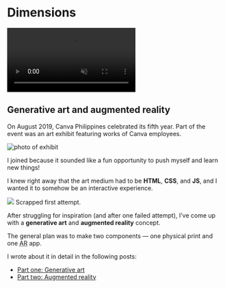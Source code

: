 <!--{
	"template": "work",
	"data": "projects_byid.dimensions"
}-->

# Dimensions

<video muted autoplay loop playsinline style="max-height: 512px; object-fit: cover">
  <source src="../video/dimensions_2.mp4">
  <a href="../video/dimensions_2.mp4">Video</a>
</video>

## Generative art and augmented reality

On August 2019, Canva Philippines celebrated its fifth year. Part of the event was an art exhibit featuring works of Canva employees.

![photo of exhibit](../img/dimensions_exhibit.jpg)

I joined because it sounded like a fun opportunity to push myself and learn new things!

I knew right away that the art medium had to be **HTML**, **CSS**, and **JS**, and I wanted it to somehow be an interactive experience.

<span>![](../img/dimensions_xlikha.jpg)
	<span class="caption">Scrapped first attempt.</span>
</span>

After struggling for inspiration (and after one failed attempt), I’ve come up with a **generative art** and **augmented reality** concept.

The general plan was to make two components — one physical print and one <abbr title="augmented reality">AR</abbr> app.

I wrote about it in detail in the following posts:

* <a class="anchor-em" href="dimensions1.html">Part one: Generative art</a>
* <a class="anchor-em" href="dimensions2.html">Part two: Augmented reality</a>
